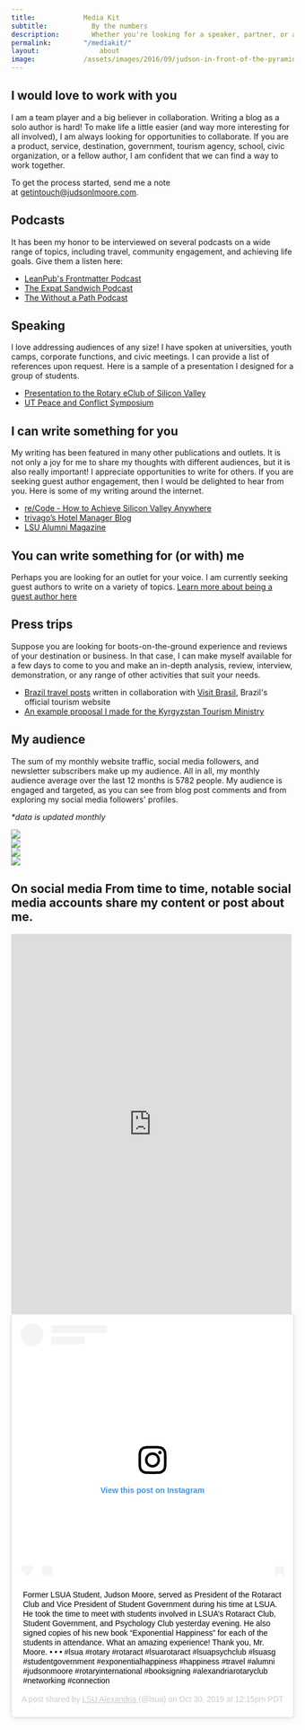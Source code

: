 ```yaml
---
title:            Media Kit
subtitle: 		    By the numbers
description: 	    Whether you're looking for a speaker, partner, or author, there is a way for us to work together. See examples of my work and collaborations here and learn what the impact is by the numbers. 
permalink:        "/mediakit/"
layout: 		      about
image:            /assets/images/2016/09/judson-in-front-of-the-pyramids-in-giza-egypt.jpg
---
```



## I would love to work with you

I am a team player and a big believer in collaboration. Writing a blog as a solo author is hard! To make life a little easier (and way more interesting for all involved), I am always looking for opportunities to collaborate. If you are a product, service, destination, government, tourism agency, school, civic organization, or a fellow author, I am confident that we can find a way to work together.

To get the process started, send me a note at [getintouch@judsonlmoore.com](mailto:getintouch@judsonlmoore.com).

## Podcasts

It has been my honor to be interviewed on several podcasts on a wide range of topics, including travel, community engagement, and achieving life goals. Give them a listen here: 

- [LeanPub's Frontmatter Podcast](/interview-leanpub-frontmatter-podcast/)
- [The Expat Sandwich Podcast](/expat-sandwich-podcast/)
- [The Without a Path Podcast](/without-a-path-podcast/)

## Speaking

I love addressing audiences of any size! I have spoken at universities, youth camps, corporate functions, and civic meetings. I can provide a list of references upon request. Here is a sample of a presentation I designed for a group of students.

- [Presentation to the Rotary eClub of Silicon Valley](/consequences-of-rotary-youth-programs/)
- [UT Peace and Conflict Symposium](/ut-peace-conflict-resolution-symposium/)

## I can write something for you

My writing has been featured in many other publications and outlets. It is not only a joy for me to share my thoughts with different audiences, but it is also really important! I appreciate opportunities to write for others. If you are seeking guest author engagement, then I would be delighted to hear from you. Here is some of my writing around the internet.

- [re/Code - How to Achieve Silicon Valley Anywhere](https://www.vox.com/2014/6/25/11628326/how-to-achieve-silicon-valley-anywhere)
- [trivago’s Hotel Manager Blog](https://web.archive.org/web/20170509120316/https://hotelmanager-blog.trivago.com/en-us/author/jmoore/)
- [LSU Alumni Magazine](https://www.lsualumni.org/alumni-magazine)

## You can write something for (or with) me

Perhaps you are looking for an outlet for your voice. I am currently seeking guest authors to write on a variety of topics. [Learn more about being a guest author here](/guest-author/)

## Press trips

Suppose you are looking for boots-on-the-ground experience and reviews of your destination or business. In that case, I can make myself available for a few days to come to you and make an in-depth analysis, review, interview, demonstration, or any range of other activities that suit your needs.

- [Brazil travel posts](/brazil/) written in collaboration with [Visit Brasil](https://www.visitbrasil.com/), Brazil's official tourism website
- [An example proposal I made for the Kyrgyzstan Tourism Ministry](https://docs.google.com/document/d/1ekVHAuhlnPW0RbfJu2jaf8A-nZfnFMNDx9i-DJp0_jo/edit?usp=sharing)

## My audience

The sum of my monthly website traffic, social media followers, and newsletter subscribers make up my audience. All in all, my monthly audience average over the last 12 months is 5782 people. My audience is engaged and targeted, as you can see from blog post comments and from exploring my social media followers' profiles.

*\*data is updated monthly*

<div class="row">
  <div class="col-md-6">
    <img src="https://docs.google.com/spreadsheets/d/1cSF28oSk4nuwIvSWOmJFAeCj2ZlBTOKHMGJU1kkH-As/pubchart?oid=141894970&amp;format=image" class="w-100" />
  </div>
  <div class="col-md-6">
    <img src="https://docs.google.com/spreadsheets/d/e/2PACX-1vRsroHw6BiIHJF1qiY62-yT_Vp2sr182D3C89REB6hUVHwcRCOKR2wQaJyyFOfWNwhPvfKoMAcbb7Hs/pubchart?oid=1699980851&amp;format=image" class="w-100" />
  </div>
  <div class="col-md-6">
    <img src="https://docs.google.com/spreadsheets/d/e/2PACX-1vRsroHw6BiIHJF1qiY62-yT_Vp2sr182D3C89REB6hUVHwcRCOKR2wQaJyyFOfWNwhPvfKoMAcbb7Hs/pubchart?oid=1733573448&amp;format=image" class="w-100" />
  </div>
  <div class="col-md-6">
    <img src="https://docs.google.com/spreadsheets/d/e/2PACX-1vRsroHw6BiIHJF1qiY62-yT_Vp2sr182D3C89REB6hUVHwcRCOKR2wQaJyyFOfWNwhPvfKoMAcbb7Hs/pubchart?oid=485259815&amp;format=image" class="w-100" />
  </div>
</div>

## On social media From time to time, notable social media accounts share my content or post about me.

<div class="row">
  <div class="col-md-6">
    <iframe
      src="https://www.facebook.com/plugins/post.php?href=https%3A%2F%2Fwww.facebook.com%2Frotary%2Fposts%2F10159020022679552%3A0&width=500"
      width="500"
      height="677"
      style="border: none; overflow: hidden;"
      scrolling="no"
      frameborder="0"
      allowTransparency="true"
      allow="encrypted-media"
    ></iframe>
  </div>
  <div class="col-md-6">
    <blockquote
      class="instagram-media"
      data-instgrm-captioned
      data-instgrm-permalink="https://www.instagram.com/p/B4QPOUZBhj4/?utm_source=ig_embed&amp;utm_campaign=loading"
      data-instgrm-version="12"
      style="
        background: #fff;
        border: 0;
        border-radius: 3px;
        box-shadow: 0 0 1px 0 rgba(0, 0, 0, 0.5), 0 1px 10px 0 rgba(0, 0, 0, 0.15);
        margin: 1px;
        max-width: 540px;
        min-width: 326px;
        padding: 0;
        width: 99.375%;
        width: -webkit-calc(100% - 2px);
        width: calc(100% - 2px);
      "
    >
      <div style="padding: 16px;">
        <a href="https://www.instagram.com/p/B4QPOUZBhj4/?utm_source=ig_embed&amp;utm_campaign=loading" style="background: #ffffff; line-height: 0; padding: 0 0; text-align: center; text-decoration: none; width: 100%;" target="_blank">
          <div style="display: flex; flex-direction: row; align-items: center;">
            <div style="background-color: #f4f4f4; border-radius: 50%; flex-grow: 0; height: 40px; margin-right: 14px; width: 40px;"></div>
            <div style="display: flex; flex-direction: column; flex-grow: 1; justify-content: center;">
              <div style="background-color: #f4f4f4; border-radius: 4px; flex-grow: 0; height: 14px; margin-bottom: 6px; width: 100px;"></div>
              <div style="background-color: #f4f4f4; border-radius: 4px; flex-grow: 0; height: 14px; width: 60px;"></div>
            </div>
          </div>
          <div style="padding: 19% 0;"></div>
          <div style="display: block; height: 50px; margin: 0 auto 12px; width: 50px;">
            <svg width="50px" height="50px" viewBox="0 0 60 60" version="1.1" xmlns="https://www.w3.org/2000/svg" xmlns:xlink="https://www.w3.org/1999/xlink">
              <g stroke="none" stroke-width="1" fill="none" fill-rule="evenodd">
                <g transform="translate(-511.000000, -20.000000)" fill="#000000">
                  <g>
                    <path
                      d="M556.869,30.41 C554.814,30.41 553.148,32.076 553.148,34.131 C553.148,36.186 554.814,37.852 556.869,37.852 C558.924,37.852 560.59,36.186 560.59,34.131 C560.59,32.076 558.924,30.41 556.869,30.41 M541,60.657 C535.114,60.657 530.342,55.887 530.342,50 C530.342,44.114 535.114,39.342 541,39.342 C546.887,39.342 551.658,44.114 551.658,50 C551.658,55.887 546.887,60.657 541,60.657 M541,33.886 C532.1,33.886 524.886,41.1 524.886,50 C524.886,58.899 532.1,66.113 541,66.113 C549.9,66.113 557.115,58.899 557.115,50 C557.115,41.1 549.9,33.886 541,33.886 M565.378,62.101 C565.244,65.022 564.756,66.606 564.346,67.663 C563.803,69.06 563.154,70.057 562.106,71.106 C561.058,72.155 560.06,72.803 558.662,73.347 C557.607,73.757 556.021,74.244 553.102,74.378 C549.944,74.521 548.997,74.552 541,74.552 C533.003,74.552 532.056,74.521 528.898,74.378 C525.979,74.244 524.393,73.757 523.338,73.347 C521.94,72.803 520.942,72.155 519.894,71.106 C518.846,70.057 518.197,69.06 517.654,67.663 C517.244,66.606 516.755,65.022 516.623,62.101 C516.479,58.943 516.448,57.996 516.448,50 C516.448,42.003 516.479,41.056 516.623,37.899 C516.755,34.978 517.244,33.391 517.654,32.338 C518.197,30.938 518.846,29.942 519.894,28.894 C520.942,27.846 521.94,27.196 523.338,26.654 C524.393,26.244 525.979,25.756 528.898,25.623 C532.057,25.479 533.004,25.448 541,25.448 C548.997,25.448 549.943,25.479 553.102,25.623 C556.021,25.756 557.607,26.244 558.662,26.654 C560.06,27.196 561.058,27.846 562.106,28.894 C563.154,29.942 563.803,30.938 564.346,32.338 C564.756,33.391 565.244,34.978 565.378,37.899 C565.522,41.056 565.552,42.003 565.552,50 C565.552,57.996 565.522,58.943 565.378,62.101 M570.82,37.631 C570.674,34.438 570.167,32.258 569.425,30.349 C568.659,28.377 567.633,26.702 565.965,25.035 C564.297,23.368 562.623,22.342 560.652,21.575 C558.743,20.834 556.562,20.326 553.369,20.18 C550.169,20.033 549.148,20 541,20 C532.853,20 531.831,20.033 528.631,20.18 C525.438,20.326 523.257,20.834 521.349,21.575 C519.376,22.342 517.703,23.368 516.035,25.035 C514.368,26.702 513.342,28.377 512.574,30.349 C511.834,32.258 511.326,34.438 511.181,37.631 C511.035,40.831 511,41.851 511,50 C511,58.147 511.035,59.17 511.181,62.369 C511.326,65.562 511.834,67.743 512.574,69.651 C513.342,71.625 514.368,73.296 516.035,74.965 C517.703,76.634 519.376,77.658 521.349,78.425 C523.257,79.167 525.438,79.673 528.631,79.82 C531.831,79.965 532.853,80.001 541,80.001 C549.148,80.001 550.169,79.965 553.369,79.82 C556.562,79.673 558.743,79.167 560.652,78.425 C562.623,77.658 564.297,76.634 565.965,74.965 C567.633,73.296 568.659,71.625 569.425,69.651 C570.167,67.743 570.674,65.562 570.82,62.369 C570.966,59.17 571,58.147 571,50 C571,41.851 570.966,40.831 570.82,37.631"
                    ></path>
                  </g>
                </g>
              </g>
            </svg>
          </div>
          <div style="padding-top: 8px;"><div style="color: #3897f0; font-family: Arial, sans-serif; font-size: 14px; font-style: normal; font-weight: 550; line-height: 18px;">View this post on Instagram</div></div>
          <div style="padding: 12.5% 0;"></div>
          <div style="display: flex; flex-direction: row; margin-bottom: 14px; align-items: center;">
            <div>
              <div style="background-color: #f4f4f4; border-radius: 50%; height: 12.5px; width: 12.5px; transform: translateX(0px) translateY(7px);"></div>
              <div style="background-color: #f4f4f4; height: 12.5px; transform: rotate(-45deg) translateX(3px) translateY(1px); width: 12.5px; flex-grow: 0; margin-right: 14px; margin-left: 2px;"></div>
              <div style="background-color: #f4f4f4; border-radius: 50%; height: 12.5px; width: 12.5px; transform: translateX(9px) translateY(-18px);"></div>
            </div>
            <div style="margin-left: 8px;">
              <div style="background-color: #f4f4f4; border-radius: 50%; flex-grow: 0; height: 20px; width: 20px;"></div>
              <div style="width: 0; height: 0; border-top: 2px solid transparent; border-left: 6px solid #f4f4f4; border-bottom: 2px solid transparent; transform: translateX(16px) translateY(-4px) rotate(30deg);"></div>
            </div>
            <div style="margin-left: auto;">
              <div style="width: 0px; border-top: 8px solid #f4f4f4; border-right: 8px solid transparent; transform: translateY(16px);"></div>
              <div style="background-color: #f4f4f4; flex-grow: 0; height: 12px; width: 16px; transform: translateY(-4px);"></div>
              <div style="width: 0; height: 0; border-top: 8px solid #f4f4f4; border-left: 8px solid transparent; transform: translateY(-4px) translateX(8px);"></div>
            </div>
          </div>
        </a>
        <p style="margin: 8px 0 0 0; padding: 0 4px;">
          <a
            href="https://www.instagram.com/p/B4QPOUZBhj4/?utm_source=ig_embed&amp;utm_campaign=loading"
            style="color: #000; font-family: Arial, sans-serif; font-size: 14px; font-style: normal; font-weight: normal; line-height: 17px; text-decoration: none; word-wrap: break-word;"
            target="_blank"
          >
            Former LSUA Student, Judson Moore, served as President of the Rotaract Club and Vice President of Student Government during his time at LSUA. He took the time to meet with students involved in LSUA’s Rotaract Club, Student
            Government, and Psychology Club yesterday evening. He also signed copies of his new book “Exponential Happiness” for each of the students in attendance. What an amazing experience! Thank you, Mr. Moore. • • • #lsua #rotary
            #rotaract #lsuarotaract #lsuapsychclub #lsuasg #studentgovernment #exponentialhappiness #happiness #travel #alumni #judsonmoore #rotaryinternational #booksigning #alexandriarotaryclub #networking #connection
          </a>
        </p>
        <p
          style="color: #c9c8cd; font-family: Arial, sans-serif; font-size: 14px; line-height: 17px; margin-bottom: 0; margin-top: 8px; overflow: hidden; padding: 8px 0 7px; text-align: center; text-overflow: ellipsis; white-space: nowrap;"
        >
          A post shared by
          <a
            href="https://www.instagram.com/lsua/?utm_source=ig_embed&amp;utm_campaign=loading"
            style="color: #c9c8cd; font-family: Arial, sans-serif; font-size: 14px; font-style: normal; font-weight: normal; line-height: 17px;"
            target="_blank"
          >
            LSU Alexandria
          </a>
          (@lsua) on <time style="font-family: Arial, sans-serif; font-size: 14px; line-height: 17px;" datetime="2019-10-30T19:15:12+00:00">Oct 30, 2019 at 12:15pm PDT</time>
        </p>
      </div>
    </blockquote>
    <script async src="//www.instagram.com/embed.js"></script>
  </div>
</div>